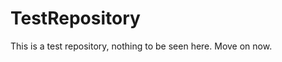 TestRepository
==============

This is a test repository, nothing to be seen here. Move on now.  
 
 
   
     
   
            
 
 
  
 
 
 
 
 
